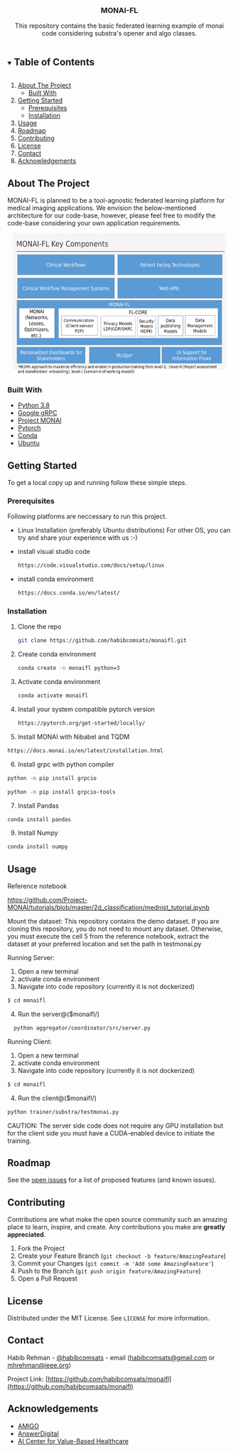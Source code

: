 <!--
*** Thanks for checking out the Best-README-Template. If you have a suggestion
*** that would make this better, please fork the repo and create a pull request
*** or simply open an issue with the tag "enhancement".
*** Thanks again! Now go create something AMAZING! :D
***
***
***
*** To avoid retyping too much info. Do a search and replace for the following:
*** github_username, repo_name, twitter_handle, email, project_title, project_description
-->



<!-- PROJECT SHIELDS -->
<!--
*** I'm using markdown "reference style" links for readability.
*** Reference links are enclosed in brackets [ ] instead of parentheses ( ).
*** See the bottom of this document for the declaration of the reference variables
*** for contributors-url, forks-url, etc. This is an optional, concise syntax you may use.
*** https://www.markdownguide.org/basic-syntax/#reference-style-links
-->
<!--[![Contributors][contributors-shield]][contributors-url]
[![Forks][forks-shield]][forks-url]
[![Stargazers][stars-shield]][stars-url]
[![Issues][issues-shield]][issues-url]
[![MIT License][license-shield]][license-url]
[![LinkedIn][linkedin-shield]][linkedin-url]
-->


<!-- PROJECT LOGO -->
<br />
<!--<p align="center">
  <a href="https://github.com/habibcomsats/monaifl">
    <img src="images/logo.png" alt="Logo" width="120" height="80">
  </a>
-->
  <h3 align="center">MONAI-FL</h3>

  <p align="center">
    This repository contains the basic federated learning example of monai code considering substra's opener and algo classes.
    <!--<br />
    <a href="https://github.com/github_username/repo_name"><strong>Explore the docs »</strong></a>
    <br />
    <br />
    <a href="https://github.com/github_username/repo_name">View Demo</a>
    ·
    <a href="https://github.com/github_username/repo_name/issues">Report Bug</a>
    ·
    <a href="https://github.com/github_username/repo_name/issues">Request Feature</a>
  </p>
    -->
</p>



<!-- TABLE OF CONTENTS -->
<details open="open">
  <summary><h2 style="display: inline-block">Table of Contents</h2></summary>
  <ol>
    <li>
      <a href="#about-the-project">About The Project</a>
      <ul>
        <li><a href="#built-with">Built With</a></li>
      </ul>
    </li>
    <li>
      <a href="#getting-started">Getting Started</a>
      <ul>
        <li><a href="#prerequisites">Prerequisites</a></li>
        <li><a href="#installation">Installation</a></li>
      </ul>
    </li>
    <li><a href="#usage">Usage</a></li>
    <li><a href="#roadmap">Roadmap</a></li>
    <li><a href="#contributing">Contributing</a></li>
    <li><a href="#license">License</a></li>
    <li><a href="#contact">Contact</a></li>
    <li><a href="#acknowledgements">Acknowledgements</a></li>
  </ol>
</details>



<!-- ABOUT THE PROJECT -->
## About The Project
<p align="left">
MONAI-FL is planned to be a tool-agnostic federated learning platform for medical imaging applications. We envision the below-mentioned architecture for our code-base, however, please feel free to modify the code-base considering your own application requirements.
</p>
<p align="center">
<img src="images/monaifl.png" alt="MONAI-FL" width="480" height="320" align="center">
</p>
<!--
Here's a blank template to get started:
**To avoid retyping too much info. Do a search and replace with your text editor for the following:**
`github_username`, `repo_name`, `twitter_handle`, `email`, `project_title`, `project_description`
-->

### Built With

* [Python 3.8](https://www.python.org/downloads/release/python-380/)
* [Google gRPC](https://grpc.io/)
* [Project MONAI](https://monai.io/)
* [Pytorch](https://pytorch.org/get-started/locally/)
* [Conda](https://docs.conda.io/en/latest/)
* [Ubuntu](https://ubuntu.com/)



<!-- GETTING STARTED -->
## Getting Started

To get a local copy up and running follow these simple steps.

### Prerequisites

Following platforms are neccessary to run this project.
* Linux Installation (preferably Ubuntu distributions)
  For other OS, you can try and share your experience with us :-)    

* install visual studio code
  ```sh
  https://code.visualstudio.com/docs/setup/linux
  ```
* install conda environment
  ```sh
  https://docs.conda.io/en/latest/
  ```

### Installation

1. Clone the repo
   ```sh
   git clone https://github.com/habibcomsats/monaifl.git
   ```
2. Create conda environment
   ```sh
   conda create -n monaifl python=3
   ```
3. Activate conda environment
   ```sh
   conda activate monaifl
   ```
4. Install your system compatible pytorch version
   ```sh
   https://pytorch.org/get-started/locally/
   ```
5. Install MONAI with Nibabel and TQDM
  ```sh
  https://docs.monai.io/en/latest/installation.html
  ```
6. Install grpc with python compiler
  ```sh
  python -m pip install grpcio
  ```
  ```sh
  python -m pip install grpcio-tools
  ```
7. Install Pandas
  ```sh
  conda install pandas
  ```
9. Install Numpy
  ```sh
  conda install numpy
  ```
<!-- USAGE EXAMPLES -->
## Usage

Reference notebook

https://github.com/Project-MONAI/tutorials/blob/master/2d_classification/mednist_tutorial.ipynb

Mount the dataset:
 This repository contains the demo dataset. If you are cloning this repository, you do not need to mount any dataset. Otherwise, you must execute the cell 5 from the reference notebook, extract the dataset at your preferred location and set the path in testmonai.py 

Running Server:
1. Open a new terminal
2. activate conda environment
3. Navigate into code repository (currently it is not dockerized)
  ```sh
  $ cd monaifl
  ```
4. Run the server@($monaifl/)
  ```sh
    python aggregator/coordinator/src/server.py
  ```
Running Client:
1. Open a new terminal
2. activate conda environment
3. Navigate into code repository (currently it is not dockerized)
  ```sh
  $ cd monaifl
  ```
4. Run the client@($monaifl/)
  ```sh
  python trainer/substra/testmonai.py
  ```
CAUTION: The server side code does not require any GPU installation but for the client side you must have a CUDA-enabled device to initiate the training. 

<!-- ROADMAP -->
## Roadmap

See the [open issues](https://github.com/habibcomsats/monaifl/issues) for a list of proposed features (and known issues).


<!-- CONTRIBUTING -->
## Contributing

Contributions are what make the open source community such an amazing place to learn, inspire, and create. Any contributions you make are **greatly appreciated**.

1. Fork the Project
2. Create your Feature Branch (`git checkout -b feature/AmazingFeature`)
3. Commit your Changes (`git commit -m 'Add some AmazingFeature'`)
4. Push to the Branch (`git push origin feature/AmazingFeature`)
5. Open a Pull Request

<!-- LICENSE -->
## License

Distributed under the MIT License. See `LICENSE` for more information.

<!-- CONTACT -->
## Contact
Habib Rehman - [@habibcomsats](https://twitter.com/habibcomsats) - email (habibcomsats@gmail.com or mhrehman@ieee.org)

Project Link: [https://github.com/habibcomsats/monaifl](https://github.com/habibcomsats/monaifl)



<!-- ACKNOWLEDGEMENTS -->
## Acknowledgements

* [AMIGO](https://github.com/AmigoLab)
* [AnswerDigital](https://answerdigital.com/)
* [AI Center for Value-Based Healthcare](https://www.aicentre.co.uk/)

<!-- MARKDOWN LINKS & IMAGES -->
<!-- https://www.markdownguide.org/basic-syntax/#reference-style-links -->
<!--[contributors-shield]: https://img.shields.io/github/contributors/github_username/repo.svg?style=for-the-badge
[contributors-url]: https://github.com/github_username/repo_name/graphs/contributors
[forks-shield]: https://img.shields.io/github/forks/github_username/repo.svg?style=for-the-badge
[forks-url]: https://github.com/github_username/repo_name/network/members
[stars-shield]: https://img.shields.io/github/stars/github_username/repo.svg?style=for-the-badge
[stars-url]: https://github.com/github_username/repo_name/stargazers
[issues-shield]: https://img.shields.io/github/issues/github_username/repo.svg?style=for-the-badge
[issues-url]: https://github.com/github_username/repo_name/issues
[license-shield]: https://img.shields.io/github/license/github_username/repo.svg?style=for-the-badge
[license-url]: https://github.com/github_username/repo_name/blob/master/LICENSE.txt
[linkedin-shield]: https://img.shields.io/badge/-LinkedIn-black.svg?style=for-the-badge&logo=linkedin&colorB=555
[linkedin-url]: https://linkedin.com/in/github_username
-->
